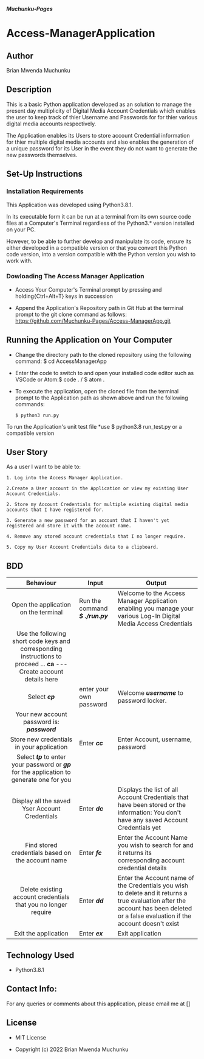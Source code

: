 
***Muchunku-Pages***

# Access-ManagerApplication

## Author
Brian Mwenda Muchunku

## Description
This is a basic Python application developed as an solution to manage the present day multiplicity of Digital Media Account Credentials which enables the user to keep track of thier Username and Passwords for for thier various digital media accounts respectively.

The Application enables its Users to store account Credential information for thier multiple digital media accounts and also enables the generation of a unique password for its User in the event they do not want to generate the new passwords themselves.

## Set-Up Instructions
### Installation Requirements
This Application was developed using Python3.8.1. 

In its executable form it can be run at a terminal from its own source code files at a Computer's Terminal regardless of the Python3.* version installed on your PC.

However, to be able to further develop and manipulate its code, ensure its either developed in a compatible version or that you convert this Python code version, into a version compatible with the Python version you wish to work with.

### Dowloading The Access Manager Application 
* Access Your Computer's Terminal prompt by pressing and holding{Ctrl+Alt+T} keys in succession

* Append the Application's Repository path in Git Hub at the terminal prompt to the git clone command as follows: 
 https://github.com/Muchunku-Pages/Access-ManagerApp.git

## Running the Application on Your Computer

* Change the directory path to the cloned repository using the following command: $ cd AccessManagerApp

* Enter the code to switch to and open your installed code editor such as VSCode or Atom:$ code . / $ atom .

* To execute the application, open the cloned file from the terminal prompt to the Application path as shown above and run the following commands:

      $ python3 run.py

To run the Application's unit test file *use $ python3.8 run_test.py or a compatible version

## User Story
As a user I want to be able to:

    1. Log into the Access Manager Application. 
    
    2.Create a User account in the Application or view my existing User Account Credentials.

    2. Store my Account Credentials for multiple existing digital media accounts that I have registered for.

    3. Generate a new password for an account that I haven't yet registered and store it with the account name.

    4. Remove any stored account credentials that I no longer require.

    5. Copy my User Account Credentials data to a clipboard.

## BDD
|               Behaviour              | Input                            | Output                                               |
|:------------------------------------:|----------------------------------|------------------------------------------------------|
| Open the application on the terminal | Run the command ***$ ./run.py*** | Welcome to the Access Manager Application enabling you manage your various Log-In Digital Media Access Credentials 
Use the following short code keys and corresponding instructions to proceed ... **ca** --- Create account details here |
|               Select ***ep***        | enter your own password     | Welcome ***username*** to password locker.
Your new account password is: ***password***|
|Store new credentials in your application|   Enter ***cc***              |   Enter Account, username, password 
Select ***tp*** to enter your password or ***gp*** for the application to generate one for you |
| Display all the saved Yser Account Credentials       |           Enter ***dc***         |Displays the list of all Account Credentials that have been stored or the information: You don't have any saved Account Credentials yet|
|Find stored credentials based on the account name|    Enter ***fc***        |Enter the Account Name you wish to search for and it returns its corresponding account credential details|
|Delete existing account credentials that you no longer require| Enter ***dd*** |Enter the Account name of the Credentials you wish to delete and it returns a true evaluation after the account has been deleted or a false evaluation if the account doesn't exist|
|  Exit the application                |              Enter ***ex***       | Exit application |


## Technology Used
* Python3.8.1

## Contact Info:
For any queries or comments about this application, please email me at []

## License
* MIT License

* Copyright (c) 2022 Brian Mwenda Muchunku
